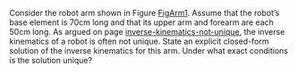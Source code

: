 

Consider the robot arm shown in
Figure <a class="insideBookFigRef" target="_blank" href="https://aimacode.github.io/figures/FigArm1.png">FigArm1</a>. Assume that the robot’s base element is
70cm long and that its upper arm and forearm are each 50cm long. As
argued on page <a class="pageRef" title="" href="#">inverse-kinematics-not-unique</a>, the inverse kinematics of a robot is often
not unique. State an explicit closed-form solution of the inverse
kinematics for this arm. Under what exact conditions is the solution
unique?
